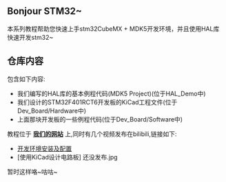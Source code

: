 ## Bonjour STM32~  

本系列教程帮助您快速上手stm32CubeMX + MDK5开发环境，并且使用HAL库快速开发stm32~  

## 仓库内容  

包含如下内容:  

- 我们编写的HAL库的基本例程代码(MDK5 Project)(位于HAL_Demo中)  
- 我们设计的STM32F401RCT6开发板的KiCad工程文件(位于Dev_Board/Hardware中)  
- 上面那块开发板的一些例程代码(位于Dev_Board/Software中)    

教程位于 **[我们的网站](https://www.emoe.xyz/archives/970)** 上,同时有几个视频发布在bilibili,链接如下:  

- [开发环境安装及配置](https://www.bilibili.com/video/BV1Lg4y1B7Bf/)  
- [使用KiCad设计电路板]  还没发布.jpg  

暂时这样咯~咕咕~  


